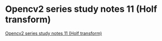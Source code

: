 # Opencv2 series study notes 11 (Holf transform)
[Opencv2 series study notes 11 (Holf transform)](https://aiwithcloud.com/2022/09/16/opencv2_series_study_notes_11_holf_transform/)